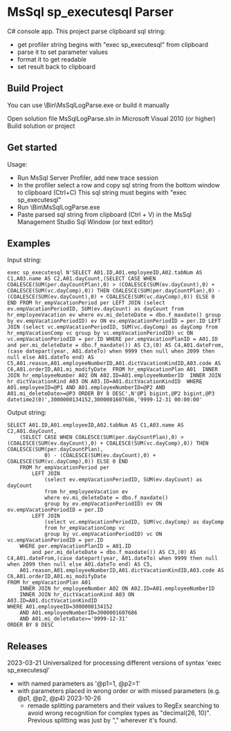 # MsSql sp_executesql Parser 

C# console app. This project parse clipboard sql string:
* get profiler string begins with "exec sp_executesql" from clipboard
* parse it to set parameter values
* format it to get readable
* set result back to clipboard

## Build Project

You can use \Bin\MsSqlLogParse.exe or build it manually

Open solution file MsSqlLogParse.sln in Microsoft Visual 2010 (or higher)
Build solution or project

## Get started

Usage:
* Run MsSql Server Profiler, add new trace session
* In the profiler select a row and copy sql string from the bottom window to clipboard (Ctrl+C)
  This sql string must begins with "exec sp_executesql"
* Run \Bin\MsSqlLogParse.exe
* Paste parsed sql string from clipboard (Ctrl + V) in the MsSql Management Studio Sql Window (or text editor) 

## Examples

Input string:
``` 
exec sp_executesql N'SELECT A01.ID,A01.employeeID,A02.tabNum AS C1,A03.name AS C2,A01.dayCount,(SELECT CASE WHEN COALESCE(SUM(per.dayCountPlan),0) > (COALESCE(SUM(ev.dayCount),0) + COALESCE(SUM(vc.dayComp),0)) THEN COALESCE(SUM(per.dayCountPlan),0) - (COALESCE(SUM(ev.dayCount),0) + COALESCE(SUM(vc.dayComp),0)) ELSE 0 END FROM hr_empVacationPeriod per LEFT JOIN (select ev.empVacationPeriodID, SUM(ev.dayCount) as dayCount from hr_employeeVacation ev where ev.mi_deleteDate = dbo.f_maxdate() group by ev.empVacationPeriodID) ev ON ev.empVacationPeriodID = per.ID LEFT JOIN (select vc.empVacationPeriodID, SUM(vc.dayComp) as dayComp from hr_empVacationComp vc group by vc.empVacationPeriodID) vc ON vc.empVacationPeriodID = per.ID WHERE per.empVacationPlanID = A01.ID and per.mi_deleteDate = dbo.f_maxdate()) AS C3,(0) AS C4,A01.dateFrom,(case datepart(year, A01.dateTo) when 9999 then null when 2099 then null else A01.dateTo end) AS C5,A01.reason,A01.employeeNumberID,A01.dictVacationKindID,A03.code AS C6,A01.orderID,A01.mi_modifyDate  FROM hr_empVacationPlan A01  INNER JOIN hr_employeeNumber A02 ON A02.ID=A01.employeeNumberID  INNER JOIN hr_dictVacationKind A03 ON A03.ID=A01.dictVacationKindID  WHERE A01.employeeID=@P1 AND A01.employeeNumberID=@P2 AND A01.mi_deleteDate>=@P3 ORDER BY 8 DESC',N'@P1 bigint,@P2 bigint,@P3 datetime2(0)',3000000134152,3000001607686,'9999-12-31 00:00:00'
```

Output string:
```
SELECT A01.ID,A01.employeeID,A02.tabNum AS C1,A03.name AS C2,A01.dayCount,
	(SELECT CASE WHEN COALESCE(SUM(per.dayCountPlan),0) > (COALESCE(SUM(ev.dayCount),0) + COALESCE(SUM(vc.dayComp),0)) THEN COALESCE(SUM(per.dayCountPlan),
			0) - (COALESCE(SUM(ev.dayCount),0) + COALESCE(SUM(vc.dayComp),0)) ELSE 0 END 
	FROM hr_empVacationPeriod per 
		LEFT JOIN 
			(select ev.empVacationPeriodID, SUM(ev.dayCount) as dayCount 
			from hr_employeeVacation ev 
			where ev.mi_deleteDate = dbo.f_maxdate() 
			group by ev.empVacationPeriodID) ev ON ev.empVacationPeriodID = per.ID 
		LEFT JOIN 
			(select vc.empVacationPeriodID, SUM(vc.dayComp) as dayComp 
			from hr_empVacationComp vc 
			group by vc.empVacationPeriodID) vc ON vc.empVacationPeriodID = per.ID 
	WHERE per.empVacationPlanID = A01.ID 
		and per.mi_deleteDate = dbo.f_maxdate()) AS C3,(0) AS C4,A01.dateFrom,(case datepart(year, A01.dateTo) when 9999 then null when 2099 then null else A01.dateTo end) AS C5,
	A01.reason,A01.employeeNumberID,A01.dictVacationKindID,A03.code AS C6,A01.orderID,A01.mi_modifyDate 
FROM hr_empVacationPlan A01 
	INNER JOIN hr_employeeNumber A02 ON A02.ID=A01.employeeNumberID 
	INNER JOIN hr_dictVacationKind A03 ON A03.ID=A01.dictVacationKindID 
WHERE A01.employeeID=3000000134152 
	AND A01.employeeNumberID=3000001607686 
	AND A01.mi_deleteDate>='9999-12-31' 
ORDER BY 8 DESC
```
## Releases
2023-03-21
Universalized for processing different versions of syntax 'exec sp_executesql'
* with named parameters as '@p1=1, @p2=1'
* with parameters placed in wrong order or with missed parameters (e.g. @p1, @p2, @p4)
2023-10-26
  * remade splitting parameters and their values to RegEx searching to avoid wrong recognition for complex types as "decimal(26, 10)". Previous splitting was just by "," wherever it's found.
